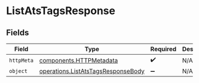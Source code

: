 # ListAtsTagsResponse


## Fields

| Field                                                                                    | Type                                                                                     | Required                                                                                 | Description                                                                              |
| ---------------------------------------------------------------------------------------- | ---------------------------------------------------------------------------------------- | ---------------------------------------------------------------------------------------- | ---------------------------------------------------------------------------------------- |
| `httpMeta`                                                                               | [components.HTTPMetadata](../../models/components/httpmetadata.md)                       | :heavy_check_mark:                                                                       | N/A                                                                                      |
| `object`                                                                                 | [operations.ListAtsTagsResponseBody](../../models/operations/listatstagsresponsebody.md) | :heavy_minus_sign:                                                                       | N/A                                                                                      |